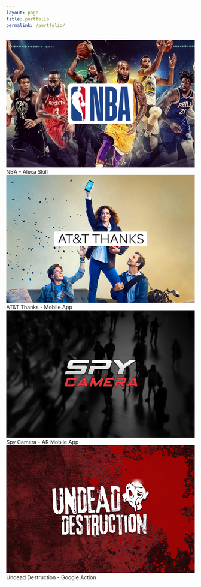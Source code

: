 ```yaml
---
layout: page
title: portfolio
permalink: /portfolio/
---
```


<a href="/_portfolio/1_project/">
<img class="img_scale" src="/img/nba_thumb.png"/>
</a>
<div class="caption">
NBA - Alexa Skill 
</div>

<a href="/_portfolio/2_project/">
<img class="img_scale" src="/img/thanks_thumb.png"/>
</a>
<div class="caption">
AT&T Thanks - Mobile App
</div>

<a href="/_portfolio/3_project/">
<img class="img_scale" src="/img/spy_thumb.png"/>
</a>
<div class="caption">
Spy Camera - AR Mobile App 
</div>

<a href="/_portfolio/4_project/">
<img class="img_scale" src="/img/undead_thumb.png"/>
</a>
<div class="caption">
Undead Destruction - Google Action
</div>
